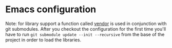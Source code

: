 
# Emacs configuration

Note: for library support a function called [vendor](defuns.el) is used in
conjunction with git submodules. After you checkout the configuration for the
first time you'll have to run `git submodule update --init --recursive` from the
base of the project in order to load the libraries.
